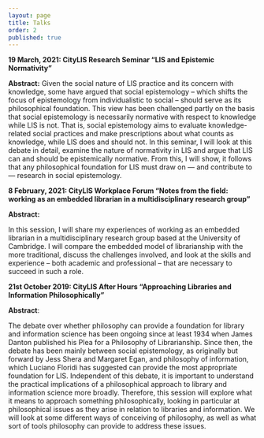 ```yaml
---
layout: page
title: Talks
order: 2
published: true
---
```

**19 March, 2021: CityLIS Research Seminar “LIS and Epistemic Normativity”**

**Abstract:**
Given the social nature of LIS practice and its concern with knowledge, some have argued that social epistemology – which shifts the focus of epistemology from individualistic to social – should serve as its philosophical foundation. This view has been challenged partly on the basis that social epistemology is necessarily normative with respect to knowledge while LIS is not. That is, social epistemology aims to evaluate knowledge-related social practices and make prescriptions about what counts as knowledge, while LIS does and should not. In this seminar, I will look at this debate in detail, examine the nature of normativity in LIS and argue that LIS can and should be epistemically normative. From this, I will show, it follows that any philosophical foundation for LIS must draw on — and contribute to — research in social epistemology.


**8 February, 2021: CityLIS Workplace Forum “Notes from the field: working as an embedded librarian in a multidisciplinary research group”**

**Abstract:**

In this session, I will share my experiences of working as an embedded librarian in a multidisciplinary research group based at the University of Cambridge. I will compare the embedded model of librarianship with the more traditional, discuss the challenges involved, and look at the skills and experience – both academic and professional – that are necessary to succeed in such a role.


**21st October 2019: CityLIS After Hours “Approaching Libraries and Information Philosophically”**

**Abstract**:

The debate over whether philosophy can provide a foundation for library and information science has been ongoing since at least 1934 when James Danton published his Plea for a Philosophy of Librarianship. Since then, the debate has been mainly between social epistemology, as originally but forward by Jess Shera and Margaret Egan, and philosophy of information, which Luciano Floridi has suggested can provide the most appropriate foundation for LIS. Independent of this debate, it is important to understand the practical implications of a philosophical approach to library and information science more broadly. Therefore, this session will explore what it means to approach something philosophically, looking in particular at philosophical issues as they arise in relation to libraries and information. We will look at some different ways of conceiving of philosophy, as well as what sort of tools philosophy can provide to address these issues.
